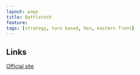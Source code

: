 ```yaml
---
layout: page
title: Battletech
feature: 
tags: [strategy, turn based, hex, eastern front]
---
```


## Links

[Official site](http://www.matrixgames.com/products/372/details/Gary.Grigsbys.War.in.the.East:.The.German-Soviet.War.1941-1945)